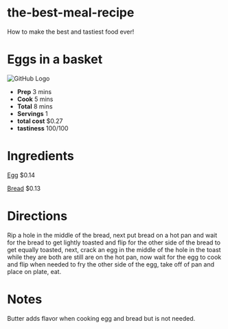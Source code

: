 # the-best-meal-recipe
How to make the best and tastiest food ever!
# Eggs in a basket #
![GitHub Logo](https://www.thespruceeats.com/thmb/Z8-ZBx6ejhg7weuKOBhjloZo-kA=/960x0/filters:no_upscale():max_bytes(150000):strip_icc():format(webp)/GettyImages-143666357-cb1fe8afdaa449a1b3fa6684cb9f26b0.jpg)
* __Prep__ 3 mins
* __Cook__ 5 mins
* __Total__ 8 mins
* __Servings__ 1
* __total cost__ $0.27 
* __tastiness__ 100/100
# Ingredients #
[Egg](https://www.target.com/p/grade-a-large-eggs-18ct-good-38-gather-8482/-/A-14713533?ref=tgt_adv_XS000000&AFID=google_pla_df&fndsrc=tgtao&CPNG=PLA_Grocery%2BShopping_Local&adgroup=SC_Grocery&LID=700000001170770pgs&network=g&device=c&location=9002030&ds_rl=1246978&ds_rl=1247077&ds_rl=1246978&gclid=EAIaIQobChMIxMPhn5jx5AIVA56fCh2SBADcEAkYByABEgJS_fD_BwE&gclsrc=aw.ds) $0.14

[Bread](https://www.target.com/p/wonder-bread-white-18-oz/-/A-47977392?ref=tgt_adv_XS000000&AFID=google_pla_df&fndsrc=tgtao&CPNG=PLA_Grocery%2BShopping_Local&adgroup=SC_Grocery&LID=700000001170770pgs&network=g&device=c&location=9002030&ds_rl=1246978&ds_rl=1247077&ds_rl=1246978&gclid=EAIaIQobChMI1MvAvpjx5AIVRT0MCh1pjAnJEAkYAiABEgImZvD_BwE&gclsrc=aw.ds) $0.13
# Directions # 
Rip a hole in the middle of the bread, next put bread on a hot pan and wait for the bread to get lightly toasted and flip for the other side of the bread to get equally toasted, next, crack an egg in the middle of the hole in the toast while they are both are still are on the hot pan, now wait for the egg to cook and flip when needed to fry the other side of the egg, take off of pan and place on plate, eat.
# Notes #
Butter adds flavor when cooking egg and bread but is not needed.
